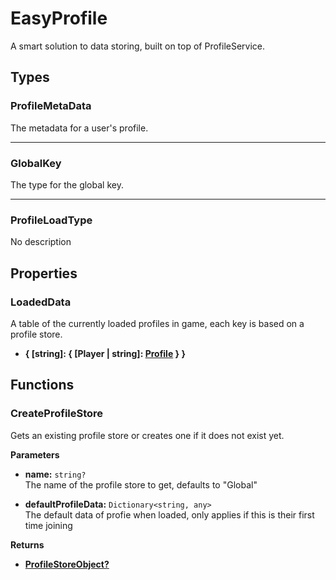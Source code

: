 # EasyProfile <Badge type="danger" text="server" />

A smart solution to data storing, built on top of ProfileService.

## Types

### ProfileMetaData <Badge type="tip" text="public" />

The metadata for a user's profile.

---

### GlobalKey <Badge type="tip" text="public" />

The type for the global key.

---

### ProfileLoadType <Badge type="tip" text="private" />

No description

## Properties

### LoadedData

A table of the currently loaded profiles in game, each key is based on a profile store.

* **{ [string]: { [Player | string]: [Profile](/api/profile) } }**

## Functions

### CreateProfileStore

Gets an existing profile store or creates one if it does not exist yet.

**Parameters**

* **name:** `string?`\
The name of the profile store to get, defaults to "Global"

* **defaultProfileData:** `Dictionary<string, any>`\
The default data of profie when loaded, only applies if this is their first time joining

**Returns**

* **[ProfileStoreObject?](/api/profilestore)**